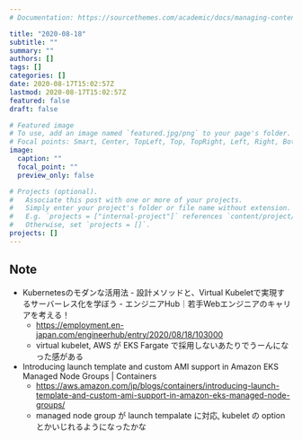 ```yaml
---
# Documentation: https://sourcethemes.com/academic/docs/managing-content/

title: "2020-08-18"
subtitle: ""
summary: ""
authors: []
tags: []
categories: []
date: 2020-08-17T15:02:57Z
lastmod: 2020-08-17T15:02:57Z
featured: false
draft: false

# Featured image
# To use, add an image named `featured.jpg/png` to your page's folder.
# Focal points: Smart, Center, TopLeft, Top, TopRight, Left, Right, BottomLeft, Bottom, BottomRight.
image:
  caption: ""
  focal_point: ""
  preview_only: false

# Projects (optional).
#   Associate this post with one or more of your projects.
#   Simply enter your project's folder or file name without extension.
#   E.g. `projects = ["internal-project"]` references `content/project/deep-learning/index.md`.
#   Otherwise, set `projects = []`.
projects: []
---
```


## Note

* Kubernetesのモダンな活用法 - 設計メソッドと、Virtual Kubeletで実現するサーバーレス化を学ぼう - エンジニアHub｜若手Webエンジニアのキャリアを考える！
  * https://employment.en-japan.com/engineerhub/entry/2020/08/18/103000
  * virtual kubelet, AWS が EKS Fargate で採用しないあたりでうーんになった感がある
* Introducing launch template and custom AMI support in Amazon EKS Managed Node Groups | Containers
  * https://aws.amazon.com/jp/blogs/containers/introducing-launch-template-and-custom-ami-support-in-amazon-eks-managed-node-groups/
  * managed node group が launch tempalate に対応, kubelet の option とかいじれるようになったかな
